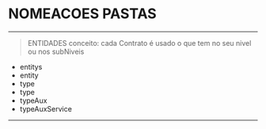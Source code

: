 # NOMEACOES PASTAS
---

> ENTIDADES
conceito: cada Contrato é usado o que tem no seu nivel ou nos subNiveis
- entitys
- entity
- type
- type
- typeAux
- typeAuxService

---

